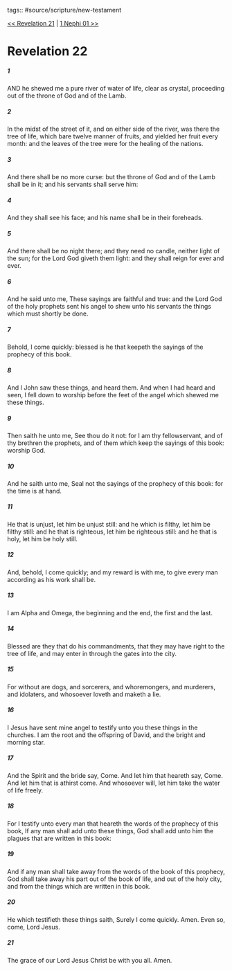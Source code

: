 tags:: #source/scripture/new-testament

[<< Revelation 21](new-testament/27_Revelation/Revelation_21.md) | [1 Nephi 01 >>](SCRIPTURES/source/scripture/book-of-mormon/01_1_Nephi/1_Nephi_01.md)

# Revelation 22

##### 1

AND he shewed me a pure river of water of life, clear as crystal, proceeding out of the throne of God and of the Lamb.

##### 2

In the midst of the street of it, and on either side of the river, was there the tree of life, which bare twelve manner of fruits, and yielded her fruit every month: and the leaves of the tree were for the healing of the nations.

##### 3

And there shall be no more curse: but the throne of God and of the Lamb shall be in it; and his servants shall serve him:

##### 4

And they shall see his face; and his name shall be in their foreheads.

##### 5

And there shall be no night there; and they need no candle, neither light of the sun; for the Lord God giveth them light: and they shall reign for ever and ever.

##### 6

And he said unto me, These sayings are faithful and true: and the Lord God of the holy prophets sent his angel to shew unto his servants the things which must shortly be done.

##### 7

Behold, I come quickly: blessed is he that keepeth the sayings of the prophecy of this book.

##### 8

And I John saw these things, and heard them. And when I had heard and seen, I fell down to worship before the feet of the angel which shewed me these things.

##### 9

Then saith he unto me, See thou do it not: for I am thy fellowservant, and of thy brethren the prophets, and of them which keep the sayings of this book: worship God.

##### 10

And he saith unto me, Seal not the sayings of the prophecy of this book: for the time is at hand.

##### 11

He that is unjust, let him be unjust still: and he which is filthy, let him be filthy still: and he that is righteous, let him be righteous still: and he that is holy, let him be holy still.

##### 12

And, behold, I come quickly; and my reward is with me, to give every man according as his work shall be.

##### 13

I am Alpha and Omega, the beginning and the end, the first and the last.

##### 14

Blessed are they that do his commandments, that they may have right to the tree of life, and may enter in through the gates into the city.

##### 15

For without are dogs, and sorcerers, and whoremongers, and murderers, and idolaters, and whosoever loveth and maketh a lie.

##### 16

I Jesus have sent mine angel to testify unto you these things in the churches. I am the root and the offspring of David, and the bright and morning star.

##### 17

And the Spirit and the bride say, Come. And let him that heareth say, Come. And let him that is athirst come. And whosoever will, let him take the water of life freely.

##### 18

For I testify unto every man that heareth the words of the prophecy of this book, If any man shall add unto these things, God shall add unto him the plagues that are written in this book:

##### 19

And if any man shall take away from the words of the book of this prophecy, God shall take away his part out of the book of life, and out of the holy city, and from the things which are written in this book.

##### 20

He which testifieth these things saith, Surely I come quickly. Amen. Even so, come, Lord Jesus.

##### 21

The grace of our Lord Jesus Christ be with you all. Amen.
